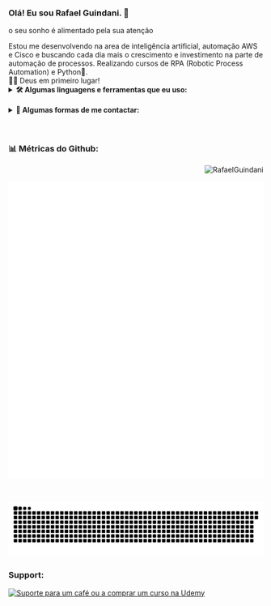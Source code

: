 ### Olá! Eu sou Rafael Guindani. 👋
<p>o seu sonho é alimentado pela sua atenção</p>
Estou me desenvolvendo na area de inteligência artificial, automação AWS e Cisco e buscando cada dia mais o crescimento e investimento na parte de automação de processos.
Realizando cursos de RPA (Robotic Process Automation) e Python🐍.
<br>
🦅🦅 Deus em primeiro lugar!
<details>
  <summary><b>🛠️ Algumas linguagens e ferramentas que eu uso:</b></summary>
  <br/>
<img align="center" alt=" UIpath " height="30" width="30" src="https://play-lh.googleusercontent.com/swjV4_QK7DMpiQpn2uGt4L4Iz8IQaKc1lIoLKDvnqGiEm1UKwIukhhV8f_VYayZ8yyc=s180-rw">
<img align="center" alt=" Automation Edge " height="30" width="30" src="https://images.g2crowd.com/uploads/product/hd_favicon/1547632215/automationedge.svg">
<img align="center" alt=" Automation Anywhere " height="30" width="30" src="https://www.ibizsoftinc.com/images/svg/automation-anywhere.svg">
<img align="center" alt=" Python " height="30" width="30" src="https://raw.githubusercontent.com/devicons/devicon/master/icons/python/python-original.svg">
</details>
</br>

<details>
<summary><b>📧 Algumas formas de me contactar:</b></summary>
</br>
<a href = "mailto:dmndcode@gmail.com; rafaelguindani@gmail.com" target="_blank" rel="noopener noreferrer"><img src="https://img.shields.io/badge/-Gmail-%23333?style=for-the-badge&logo=gmail&logoColor=white" target="_blank"></a>
<a href="https://www.linkedin.com/in/rafael-guindani-198113119/" target="_blank" rel="noopener noreferrer"><img src="https://img.shields.io/badge/-LinkedIn-%230077B5?style=for-the-badge&logo=linkedin&logoColor=white" target="_blank"></a> 
</details>
 
</div>  
</br>
</br>

<h3 align="left"> 📊 Métricas do Github: </h3>

<p align="right"> <img src="https://komarev.com/ghpvc/?username=RafaelGuindani&label=Profile%20views&color=0e75b6&style=flat" alt="RafaelGuindani" /> </p>

<p align="center"><img align="center" src="https://github.com/RafaelGuindani/github-stats/blob/master/generated/overview.svg" alt="RafaelGuindani" /> <img align="center" src="https://github.com/RafaelGuindani/github-stats/blob/master/generated/languages.svg" alt="RafaelGuindani" /></p>


<p align="center">
<align="center" a href="https://github.com/RafaelGuindani/github-stats">
</a>
</p>
</br>

<div align="center">

![Snake animation](https://github.com/rafaelguindani/rafaelguindani/blob/output/github-contribution-grid-snake.svg)

</div>
<div>
<h3 align="left">Support:</h3>
<a href='https://nubank.com.br/pagar/6lai4/syo9YAj0zV' target='_blank'><img height='36' style='border:0px;height:36px;' src='https://cdn.ko-fi.com/cdn/kofi4.png?v=3' border='0' alt='Suporte para um café ou a comprar um curso na Udemy' /></a>  
</div>  

